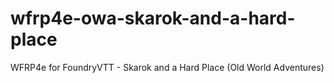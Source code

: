 # wfrp4e-owa-skarok-and-a-hard-place
WFRP4e for FoundryVTT -  Skarok and a Hard Place (Old World Adventures)
